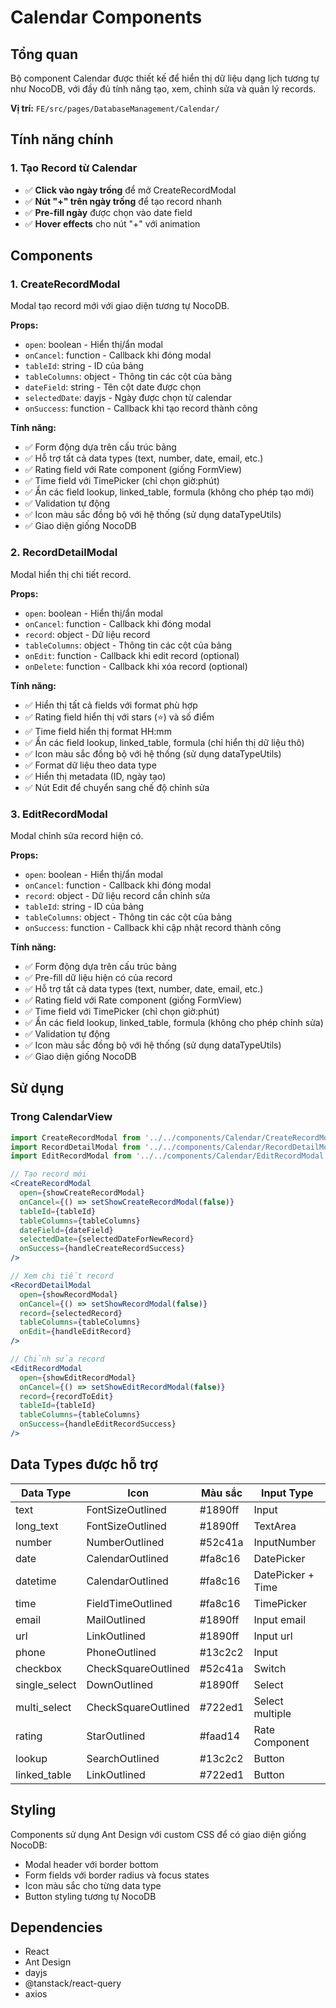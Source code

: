 # Calendar Components

## Tổng quan
Bộ component Calendar được thiết kế để hiển thị dữ liệu dạng lịch tương tự như NocoDB, với đầy đủ tính năng tạo, xem, chỉnh sửa và quản lý records.

**Vị trí:** `FE/src/pages/DatabaseManagement/Calendar/`

## Tính năng chính

### 1. Tạo Record từ Calendar
- ✅ **Click vào ngày trống** để mở CreateRecordModal
- ✅ **Nút "+" trên ngày trống** để tạo record nhanh
- ✅ **Pre-fill ngày** được chọn vào date field
- ✅ **Hover effects** cho nút "+" với animation

## Components

### 1. CreateRecordModal
Modal tạo record mới với giao diện tương tự NocoDB.

**Props:**
- `open`: boolean - Hiển thị/ẩn modal
- `onCancel`: function - Callback khi đóng modal
- `tableId`: string - ID của bảng
- `tableColumns`: object - Thông tin các cột của bảng
- `dateField`: string - Tên cột date được chọn
- `selectedDate`: dayjs - Ngày được chọn từ calendar
- `onSuccess`: function - Callback khi tạo record thành công

**Tính năng:**
- ✅ Form động dựa trên cấu trúc bảng
- ✅ Hỗ trợ tất cả data types (text, number, date, email, etc.)
- ✅ Rating field với Rate component (giống FormView)
- ✅ Time field với TimePicker (chỉ chọn giờ:phút)
- ✅ Ẩn các field lookup, linked_table, formula (không cho phép tạo mới)
- ✅ Validation tự động
- ✅ Icon màu sắc đồng bộ với hệ thống (sử dụng dataTypeUtils)
- ✅ Giao diện giống NocoDB

### 2. RecordDetailModal
Modal hiển thị chi tiết record.

**Props:**
- `open`: boolean - Hiển thị/ẩn modal
- `onCancel`: function - Callback khi đóng modal
- `record`: object - Dữ liệu record
- `tableColumns`: object - Thông tin các cột của bảng
- `onEdit`: function - Callback khi edit record (optional)
- `onDelete`: function - Callback khi xóa record (optional)

**Tính năng:**
- ✅ Hiển thị tất cả fields với format phù hợp
- ✅ Rating field hiển thị với stars (⭐) và số điểm
- ✅ Time field hiển thị format HH:mm
- ✅ Ẩn các field lookup, linked_table, formula (chỉ hiển thị dữ liệu thô)
- ✅ Icon màu sắc đồng bộ với hệ thống (sử dụng dataTypeUtils)
- ✅ Format dữ liệu theo data type
- ✅ Hiển thị metadata (ID, ngày tạo)
- ✅ Nút Edit để chuyển sang chế độ chỉnh sửa

### 3. EditRecordModal
Modal chỉnh sửa record hiện có.

**Props:**
- `open`: boolean - Hiển thị/ẩn modal
- `onCancel`: function - Callback khi đóng modal
- `record`: object - Dữ liệu record cần chỉnh sửa
- `tableId`: string - ID của bảng
- `tableColumns`: object - Thông tin các cột của bảng
- `onSuccess`: function - Callback khi cập nhật record thành công

**Tính năng:**
- ✅ Form động dựa trên cấu trúc bảng
- ✅ Pre-fill dữ liệu hiện có của record
- ✅ Hỗ trợ tất cả data types (text, number, date, email, etc.)
- ✅ Rating field với Rate component (giống FormView)
- ✅ Time field với TimePicker (chỉ chọn giờ:phút)
- ✅ Ẩn các field lookup, linked_table, formula (không cho phép chỉnh sửa)
- ✅ Validation tự động
- ✅ Icon màu sắc đồng bộ với hệ thống (sử dụng dataTypeUtils)
- ✅ Giao diện giống NocoDB

## Sử dụng

### Trong CalendarView
```jsx
import CreateRecordModal from '../../components/Calendar/CreateRecordModal';
import RecordDetailModal from '../../components/Calendar/RecordDetailModal';
import EditRecordModal from '../../components/Calendar/EditRecordModal';

// Tạo record mới
<CreateRecordModal
  open={showCreateRecordModal}
  onCancel={() => setShowCreateRecordModal(false)}
  tableId={tableId}
  tableColumns={tableColumns}
  dateField={dateField}
  selectedDate={selectedDateForNewRecord}
  onSuccess={handleCreateRecordSuccess}
/>

// Xem chi tiết record
<RecordDetailModal
  open={showRecordModal}
  onCancel={() => setShowRecordModal(false)}
  record={selectedRecord}
  tableColumns={tableColumns}
  onEdit={handleEditRecord}
/>

// Chỉnh sửa record
<EditRecordModal
  open={showEditRecordModal}
  onCancel={() => setShowEditRecordModal(false)}
  record={recordToEdit}
  tableId={tableId}
  tableColumns={tableColumns}
  onSuccess={handleEditRecordSuccess}
/>
```

## Data Types được hỗ trợ

| Data Type | Icon | Màu sắc | Input Type |
|-----------|------|---------|------------|
| text | FontSizeOutlined | #1890ff | Input |
| long_text | FontSizeOutlined | #1890ff | TextArea |
| number | NumberOutlined | #52c41a | InputNumber |
| date | CalendarOutlined | #fa8c16 | DatePicker |
| datetime | CalendarOutlined | #fa8c16 | DatePicker + Time |
| time | FieldTimeOutlined | #fa8c16 | TimePicker |
| email | MailOutlined | #1890ff | Input email |
| url | LinkOutlined | #1890ff | Input url |
| phone | PhoneOutlined | #13c2c2 | Input |
| checkbox | CheckSquareOutlined | #52c41a | Switch |
| single_select | DownOutlined | #1890ff | Select |
| multi_select | CheckSquareOutlined | #722ed1 | Select multiple |
| rating | StarOutlined | #faad14 | Rate Component |
| lookup | SearchOutlined | #13c2c2 | Button |
| linked_table | LinkOutlined | #722ed1 | Button |

## Styling
Components sử dụng Ant Design với custom CSS để có giao diện giống NocoDB:
- Modal header với border bottom
- Form fields với border radius và focus states
- Icon màu sắc cho từng data type
- Button styling tương tự NocoDB

## Dependencies
- React
- Ant Design
- dayjs
- @tanstack/react-query
- axios
